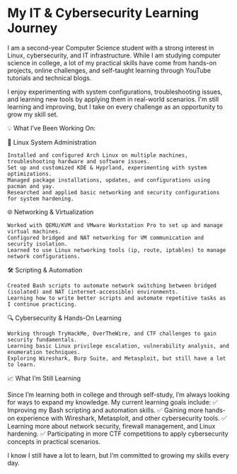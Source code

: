 <h1> My IT & Cybersecurity Learning Journey</h1>

I am a second-year Computer Science student with a strong interest in Linux, cybersecurity, and IT infrastructure. While I am studying computer science in college, a lot of my practical skills have come from hands-on projects, online challenges, and self-taught learning through YouTube tutorials and technical blogs.

I enjoy experimenting with system configurations, troubleshooting issues, and learning new tools by applying them in real-world scenarios. I'm still learning and improving, but I take on every challenge as an opportunity to grow my skill set.

💡 What I’ve Been Working On:

🔧 Linux System Administration

    Installed and configured Arch Linux on multiple machines, troubleshooting hardware and software issues.
    Set up and customized KDE & Hyprland, experimenting with system optimizations.
    Managed package installations, updates, and configurations using pacman and yay.
    Researched and applied basic networking and security configurations for system hardening.

🌐 Networking & Virtualization

    Worked with QEMU/KVM and VMware Workstation Pro to set up and manage virtual machines.
    Configured bridged and NAT networking for VM communication and security isolation.
    Learned to use Linux networking tools (ip, route, iptables) to manage network configurations.

🛠️ Scripting & Automation

    Created Bash scripts to automate network switching between bridged (isolated) and NAT (internet-accessible) environments.
    Learning how to write better scripts and automate repetitive tasks as I continue practicing.

🔍 Cybersecurity & Hands-On Learning

    Working through TryHackMe, OverTheWire, and CTF challenges to gain security fundamentals.
    Learning basic Linux privilege escalation, vulnerability analysis, and enumeration techniques.
    Exploring Wireshark, Burp Suite, and Metasploit, but still have a lot to learn.

📈 What I’m Still Learning

Since I’m learning both in college and through self-study, I’m always looking for ways to expand my knowledge. My current learning goals include:
✅ Improving my Bash scripting and automation skills.
✅ Gaining more hands-on experience with Wireshark, Metasploit, and other cybersecurity tools.
✅ Learning more about network security, firewall management, and Linux hardening.
✅ Participating in more CTF competitions to apply cybersecurity concepts in practical scenarios.

I know I still have a lot to learn, but I’m committed to growing my skills every day.
